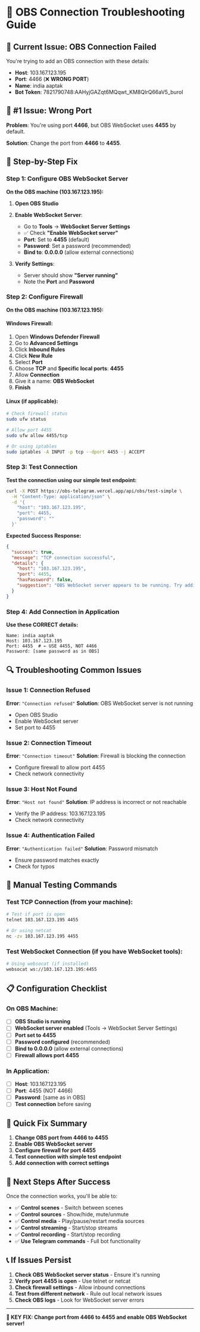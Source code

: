 # 🔧 OBS Connection Troubleshooting Guide

## 🚨 **Current Issue: OBS Connection Failed**

You're trying to add an OBS connection with these details:
- **Host**: 103.167.123.195
- **Port**: 4466 (❌ **WRONG PORT**)
- **Name**: india aaptak
- **Bot Token**: 7821790748:AAHyjGAZqt6MQqwt_KM8QIrQ66aV5_buroI

## 🎯 **#1 Issue: Wrong Port**

**Problem**: You're using port **4466**, but OBS WebSocket uses **4455** by default.

**Solution**: Change the port from **4466** to **4455**.

## 🔧 **Step-by-Step Fix**

### **Step 1: Configure OBS WebSocket Server**

**On the OBS machine (103.167.123.195):**

1. **Open OBS Studio**
2. **Enable WebSocket Server**:
   - Go to **Tools** → **WebSocket Server Settings**
   - ✅ Check **"Enable WebSocket server"**
   - **Port**: Set to **4455** (default)
   - **Password**: Set a password (recommended)
   - **Bind to**: **0.0.0.0** (allow external connections)

3. **Verify Settings**:
   - Server should show **"Server running"**
   - Note the **Port** and **Password**

### **Step 2: Configure Firewall**

**On the OBS machine (103.167.123.195):**

#### **Windows Firewall:**
1. Open **Windows Defender Firewall**
2. Go to **Advanced Settings**
3. Click **Inbound Rules**
4. Click **New Rule**
5. Select **Port**
6. Choose **TCP** and **Specific local ports**: **4455**
7. Allow **Connection**
8. Give it a name: **OBS WebSocket**
9. **Finish**

#### **Linux (if applicable):**
```bash
# Check firewall status
sudo ufw status

# Allow port 4455
sudo ufw allow 4455/tcp

# Or using iptables
sudo iptables -A INPUT -p tcp --dport 4455 -j ACCEPT
```

### **Step 3: Test Connection**

**Test the connection using our simple test endpoint:**

```bash
curl -X POST https://obs-telegram.vercel.app/api/obs/test-simple \
  -H "Content-Type: application/json" \
  -d '{
    "host": "103.167.123.195",
    "port": 4455,
    "password": ""
  }'
```

**Expected Success Response:**
```json
{
  "success": true,
  "message": "TCP connection successful",
  "details": {
    "host": "103.167.123.195",
    "port": 4455,
    "hasPassword": false,
    "suggestion": "OBS WebSocket server appears to be running. Try adding the connection in the application."
  }
}
```

### **Step 4: Add Connection in Application**

**Use these CORRECT details:**
```
Name: india aaptak
Host: 103.167.123.195
Port: 4455  # ← USE 4455, NOT 4466
Password: [same password as in OBS]
```

## 🔍 **Troubleshooting Common Issues**

### **Issue 1: Connection Refused**
**Error**: `"Connection refused"`
**Solution**: OBS WebSocket server is not running
- Open OBS Studio
- Enable WebSocket server
- Set port to 4455

### **Issue 2: Connection Timeout**
**Error**: `"Connection timeout"`
**Solution**: Firewall is blocking the connection
- Configure firewall to allow port 4455
- Check network connectivity

### **Issue 3: Host Not Found**
**Error**: `"Host not found"`
**Solution**: IP address is incorrect or not reachable
- Verify the IP address: 103.167.123.195
- Check network connectivity

### **Issue 4: Authentication Failed**
**Error**: `"Authentication failed"`
**Solution**: Password mismatch
- Ensure password matches exactly
- Check for typos

## 🧪 **Manual Testing Commands**

### **Test TCP Connection (from your machine):**
```bash
# Test if port is open
telnet 103.167.123.195 4455

# Or using netcat
nc -zv 103.167.123.195 4455
```

### **Test WebSocket Connection (if you have WebSocket tools):**
```bash
# Using websocat (if installed)
websocat ws://103.167.123.195:4455
```

## 📋 **Configuration Checklist**

### **On OBS Machine:**
- [ ] **OBS Studio is running**
- [ ] **WebSocket server enabled** (Tools → WebSocket Server Settings)
- [ ] **Port set to 4455**
- [ ] **Password configured** (recommended)
- [ ] **Bind to 0.0.0.0** (allow external connections)
- [ ] **Firewall allows port 4455**

### **In Application:**
- [ ] **Host**: 103.167.123.195
- [ ] **Port**: 4455 (NOT 4466)
- [ ] **Password**: [same as in OBS]
- [ ] **Test connection** before saving

## 🎯 **Quick Fix Summary**

1. **Change OBS port from 4466 to 4455**
2. **Enable OBS WebSocket server**
3. **Configure firewall for port 4455**
4. **Test connection with simple test endpoint**
5. **Add connection with correct settings**

## 🚀 **Next Steps After Success**

Once the connection works, you'll be able to:
- ✅ **Control scenes** - Switch between scenes
- ✅ **Control sources** - Show/hide, mute/unmute
- ✅ **Control media** - Play/pause/restart media sources
- ✅ **Control streaming** - Start/stop streams
- ✅ **Control recording** - Start/stop recording
- ✅ **Use Telegram commands** - Full bot functionality

## 📞 **If Issues Persist**

1. **Check OBS WebSocket server status** - Ensure it's running
2. **Verify port 4455 is open** - Use telnet or netcat
3. **Check firewall settings** - Allow inbound connections
4. **Test from different network** - Rule out local network issues
5. **Check OBS logs** - Look for WebSocket server errors

---

**🎯 KEY FIX: Change port from 4466 to 4455 and enable OBS WebSocket server!**